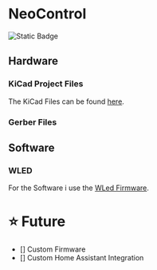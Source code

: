 # NeoControl

![Static Badge](https://img.shields.io/badge/version-0.0.1-blue)

## Hardware

### KiCad Project Files
The KiCad Files can be found [here](/kicad).

### Gerber Files


## Software

### WLED
For the Software i use the [WLed Firmware](https://wled.io/).


# ⭐ Future

- [] Custom Firmware
- [] Custom Home Assistant Integration